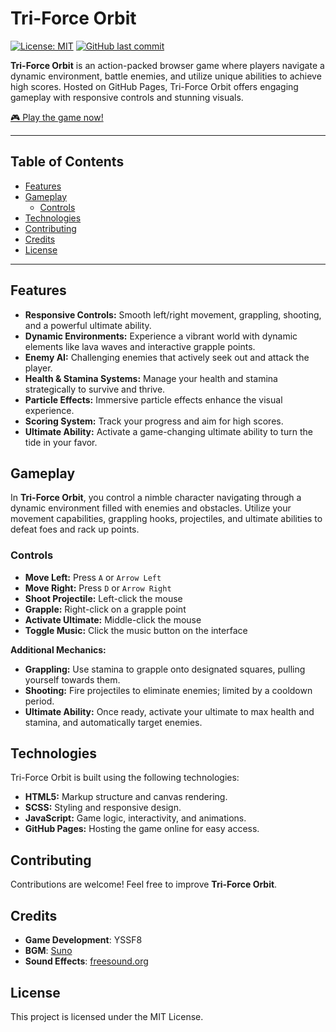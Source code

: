# Tri-Force Orbit

[![License: MIT](https://img.shields.io/badge/License-MIT-yellow.svg)](LICENSE)
[![GitHub last commit](https://img.shields.io/github/last-commit/yssf8/tri-force-orbit)](https://github.com/yssf8/tri-force-orbit/commits/main)

**Tri-Force Orbit** is an action-packed browser game where players navigate a dynamic environment, battle enemies, and utilize unique abilities to achieve high scores. Hosted on GitHub Pages, Tri-Force Orbit offers engaging gameplay with responsive controls and stunning visuals.

[🎮 Play the game now!](https://yssf8.github.io/Tri-Force-Orbit)

---

## Table of Contents

- [Features](#features)
- [Gameplay](#gameplay)
  - [Controls](#controls)
- [Technologies](#technologies)
- [Contributing](#contributing)
- [Credits](#credits)
- [License](#license)

---

## Features

- **Responsive Controls:** Smooth left/right movement, grappling, shooting, and a powerful ultimate ability.
- **Dynamic Environments:** Experience a vibrant world with dynamic elements like lava waves and interactive grapple points.
- **Enemy AI:** Challenging enemies that actively seek out and attack the player.
- **Health & Stamina Systems:** Manage your health and stamina strategically to survive and thrive.
- **Particle Effects:** Immersive particle effects enhance the visual experience.
- **Scoring System:** Track your progress and aim for high scores.
- **Ultimate Ability:** Activate a game-changing ultimate ability to turn the tide in your favor.

## Gameplay

In **Tri-Force Orbit**, you control a nimble character navigating through a dynamic environment filled with enemies and obstacles. Utilize your movement capabilities, grappling hooks, projectiles, and ultimate abilities to defeat foes and rack up points.

### Controls

- **Move Left:** Press `A` or `Arrow Left`
- **Move Right:** Press `D` or `Arrow Right`
- **Shoot Projectile:** Left-click the mouse
- **Grapple:** Right-click on a grapple point
- **Activate Ultimate:** Middle-click the mouse
- **Toggle Music:** Click the music button on the interface

**Additional Mechanics:**

- **Grappling:** Use stamina to grapple onto designated squares, pulling yourself towards them.
- **Shooting:** Fire projectiles to eliminate enemies; limited by a cooldown period.
- **Ultimate Ability:** Once ready, activate your ultimate to max health and stamina, and automatically target enemies.

## Technologies

Tri-Force Orbit is built using the following technologies:

- **HTML5:** Markup structure and canvas rendering.
- **SCSS:** Styling and responsive design.
- **JavaScript:** Game logic, interactivity, and animations.
- **GitHub Pages:** Hosting the game online for easy access.

## Contributing

Contributions are welcome! Feel free to improve **Tri-Force Orbit**.

## Credits

- **Game Development**: YSSF8
- **BGM**: [Suno](https://suno.com/)
- **Sound Effects**: [freesound.org](https://freesound.org)

## License

This project is licensed under the MIT License.
